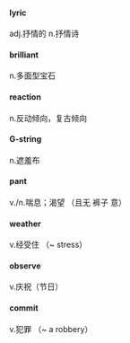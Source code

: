 #### lyric

adj.抒情的 n.抒情诗

#### brilliant

n.多面型宝石

#### reaction

n.反动倾向，复古倾向

#### G-string

n.遮羞布

#### pant

v./n.喘息；渴望 （且无 裤子 意）

#### weather

v.经受住 （~ stress）

#### observe

v.庆祝（节日）

#### commit

v.犯罪 （~ a robbery）